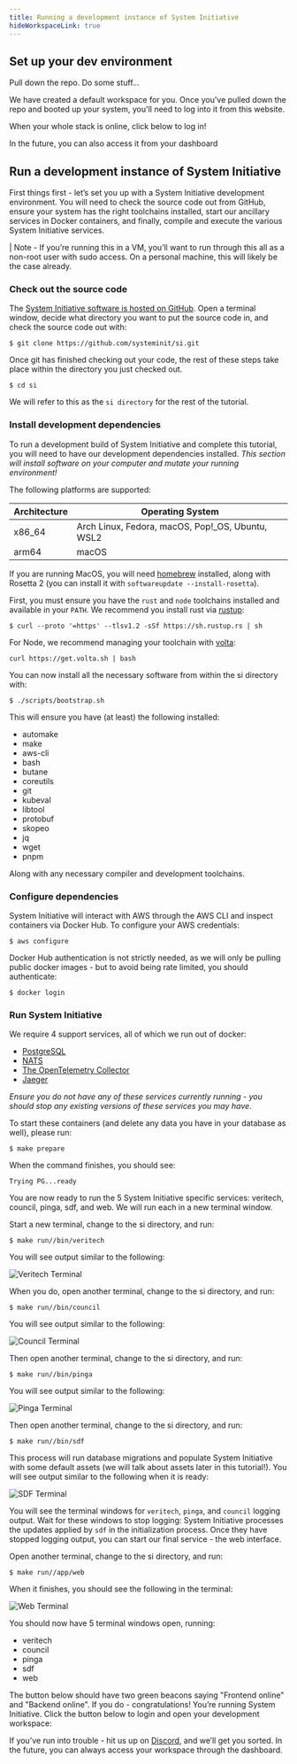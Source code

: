 ```yaml
---
title: Running a development instance of System Initiative
hideWorkspaceLink: true
---
```


## Set up your dev environment

Pull down the repo. Do some stuff...

We have created a default workspace for you. Once you've pulled down the repo and booted up your system, you'll need to log into it from this website.

When your whole stack is online, click below to log in!




In the future, you can also access it from your <router-link to="/dashboard">dashboard</router-link>

## Run a development instance of System Initiative

First things first - let’s set you up with a System Initiative development environment. You will need to check the
source code out from GitHub, ensure your system has the right toolchains installed, start our ancillary services in
Docker containers, and finally, compile and execute the various System Initiative services.

| Note - If you’re running this in a VM, you’ll want to run through this all as a non-root user with sudo access. On a
personal machine, this will likely be the case already.

### Check out the source code

The [System Initiative software is hosted on GitHub](https://github.com/systeminit/si). Open a terminal window, decide
what directory you want to put the source code in, and check the source code out with:

```
$ git clone https://github.com/systeminit/si.git
```

Once git has finished checking out your code, the rest of these steps take place within the directory you just checked out.

```
$ cd si
```

We will refer to this as the `si directory` for the rest of the tutorial.

### Install development dependencies

To run a development build of System Initiative and complete this tutorial, you will need to have our development
dependencies installed. _This section will install software on your computer and mutate your running environment!_

The following platforms are supported:

| Architecture | Operating System                                 |
|--------------|--------------------------------------------------|
| x86_64       | Arch Linux, Fedora, macOS, Pop!_OS, Ubuntu, WSL2 |
| arm64        | macOS                                            |

If you are running MacOS, you will need [homebrew](https://brew.sh/) installed, along with Rosetta 2 (you can install it
with `softwareupdate --install-rosetta`).

First, you must ensure you have the `rust` and `node` toolchains installed and available in your `PATH`. We recommend
you install rust via [rustup](https://rustup.rs/):

```
$ curl --proto '=https' --tlsv1.2 -sSf https://sh.rustup.rs | sh
```

For Node, we recommend managing your toolchain with [volta](https://volta.sh/):

```
curl https://get.volta.sh | bash
```

You can now install all the necessary software from within the si directory with:

```
$ ./scripts/bootstrap.sh
```

This will ensure you have (at least) the following installed:

* automake
* make
* aws-cli
* bash
* butane
* coreutils
* git
* kubeval
* libtool
* protobuf
* skopeo
* jq
* wget
* pnpm

Along with any necessary compiler and development toolchains.

### Configure dependencies

System Initiative will interact with AWS through the AWS CLI and inspect containers via Docker Hub. To configure your
AWS credentials:

```
$ aws configure
```

Docker Hub authentication is not strictly needed, as we will only be pulling public docker images - but to avoid being
rate limited, you should authenticate:

```
$ docker login
```

### Run System Initiative

We require 4 support services, all of which we run out of docker:

* [PostgreSQL](www.postgresql.org)
* [NATS](https://nats.io/)
* [The OpenTelemetry Collector](https://opentelemetry.io/docs/collector/)
* [Jaeger](https://www.jaegertracing.io/)

_Ensure you do not have any of these services currently running - you should stop any existing versions of these
services you may have_.

To start these containers (and delete any data you have in your database as well), please run:

```
$ make prepare
```

When the command finishes, you should see:

```
Trying PG...ready
```

You are now ready to run the 5 System Initiative specific services: veritech, council, pinga, sdf, and web. We will run
each in a new terminal window.

Start a new terminal, change to the si directory, and run:

```
$ make run//bin/veritech
```

You will see output similar to the following:

![Veritech Terminal](tutorial-img/image36.png)

When you do, open another terminal, change to the si directory, and run:

```
$ make run//bin/council
```

You will see output similar to the following:

![Council Terminal](tutorial-img/image85.png)

Then open another terminal, change to the si directory, and run:

```
$ make run//bin/pinga
```

You will see output similar to the following:

![Pinga Terminal](tutorial-img/image95.png)

Then open another terminal, change to the si directory, and run:

```
$ make run//bin/sdf
```

This process will run database migrations and populate System Initiative with some default assets (we will talk about
assets later in this tutorial!). You will see output similar to the following when it is ready:

![SDF Terminal](tutorial-img/image84.png)

You will see the terminal windows for `veritech`, `pinga`, and `council` logging output. Wait for these windows to stop
logging: System Initiative processes the updates applied by `sdf` in the initialization process. Once they have stopped
logging output, you can start our final service - the web interface.

Open another terminal, change to the si directory, and run:

```
$ make run//app/web
```

When it finishes, you should see the following in the terminal:

![Web Terminal](tutorial-img/image32.png)

You should now have 5 terminal windows open, running:

* veritech
* council
* pinga
* sdf
* web

The button below should have two green beacons saying "Frontend online" and "Backend online". If you do -
congratulations! You’re running System Initiative. Click the button below to login and open your development workspace:

<!-- must wrap in a div to undo some of the automatic styling -->
<p class="escape"><workspace-link-widget></workspace-link-widget></p>

If you’ve run into trouble - hit us up
on [Discord](https://discord.com/channels/955539345538957342/1080953018788364288), and we’ll get you sorted. In the
future, you can always access your workspace through the <router-link to="/dashboard">dashboard</router-link>.